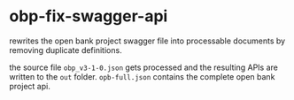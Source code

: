 # obp-fix-swagger-api
rewrites the open bank project swagger file into processable documents by removing duplicate definitions.

the source file `obp_v3-1-0.json` gets processed and the resulting APIs are written to the `out` folder. `opb-full.json` contains the complete open bank project api. 